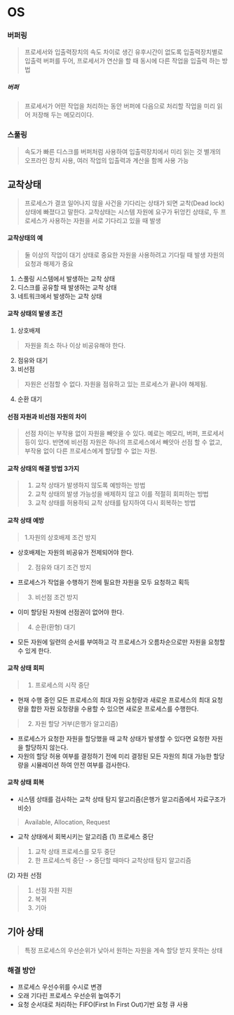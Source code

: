 # OS
### 버퍼링
> 프로세서와 입출력장치의 속도 차이로 생긴 유후시간이 없도록 입출력장치별로 입출력 버퍼를 두어, 
> 프로세서가 연산을 할 때 동시에 다른 작업을 입출력 하는 방법

##### 버퍼
> 프로세서가 어떤 작업을 처리하는 동안 버퍼에 다음으로 처리할 작업을 미리 읽어 저장해 두는 메모리이다.

### 스풀링
> 속도가 빠른 디스크를 버퍼처럼 사용하여 입출력장치에서 미리 읽는 것
> 별개의 오프라인 장치 사용, 여러 작업의 입출력과 계산을 함께 사용 가능

## 교착상태
> 프로세스가 결코 일어나지 않을 사건을 기다리는 상태가 되면 교착(Dead lock)상태에 빠졌다고 말한다.
> 교착상태는 시스템 자원에 요구가 뒤엉킨 상태로, 두 프로세스가 사용하는 자원을 서로 기다리고 있을 때 발생

#### 교착상태의 예
> 둘 이상의 작업이 대기 상태로 중요한 자원을 사용하려고 기다릴 때 발생
 자원의 요청과 해제가 중요

1. 스풀링 시스템에서 발생하는 교착 상태
2. 디스크를 공유할 때 발생하는 교착 상태
3. 네트워크에서 발생하는 교착 상태

#### 교착 상태의 발생 조건
1. 상호배제
> 자원을 최소 하나 이상 비공유해야 한다.
2. 점유와 대기
3. 비선점
> 자원은 선점할 수 없다. 자원을 점유하고 있는 프로세스가 끝나야 해제됨.
4. 순환 대기

#### 선점 자원과 비선점 자원의 차이
> 선점 차이는 부작용 없이 자원을 빼앗을 수 있다. 예로는 메모리, 버퍼, 프로세서 등이 있다. 반면에 비선점 자원은 하나의 프로세스에서 빼앗아 선점 할 수 없고, 부작용 없이 다른 프로세스에게 할당할 수 없는 자원.

#### 교착 상태의 해결 방법 3가지
> 1. 교착 상태가 발생하지 않도록 예방하는 방법
> 2. 교착 상태의 발생 가능성을 배제하지 않고 이를 적절히 회피하는 방법
> 3. 교착 상태를 허용하되 교착 상태를 탐지하여 다시 회복하는 방법

#### 교착 상태 예방
> 1.자원의 상호배제 조건 방지
  + 상호배제는 자원의 비공유가 전제되어야 한다.
> 2. 점유와 대기 조건 방지
  + 프로세스가 작업을 수행하기 전에 필요한 자원을 모두 요청하고 획득
> 3. 비선점 조건 방지
  + 이미 할당된 자원에 선점권이 없어야 한다.
> 4. 순환(환형) 대기 
  + 모든 자원에 일련의 순서를 부여하고 각 프로세스가 오름차순으로만 자원을 요청할 수 있게 한다.

#### 교착 상태 회피
> 1. 프로세스의 시작 중단
  + 현재 수행 중인 모든 프로세스의 최대 자원 요청량과 새로운 프로세스의 최대 요청량을 합한 자원 요청량을 수용할 수 있으면 새로운 프로세스를 수행한다.
> 2. 자원 할당 거부(은행가 알고리즘)
  + 프로세스가 요청한 자원을 할당했을 때 교착 상태가 발생할 수 있다면 요청한 자원을 할당하지 않는다. 
  + 자원의 할당 허용 여부를 결정하기 전에 미리 결정된 모든 자원의 최대 가능한 할당량을 시뮬레이션 하여 안전 여부를 검사한다.
  
  
#### 교착 상태 회복
+ 시스템 상태를 검사하는 교착 상태 탐지 알고리즘(은행가 알고리즘에서 자료구조가 비슷)
> Available, Allocation, Request
+ 교착 상태에서 회복시키는 알고리즘
 (1) 프로세스 중단
 
> 1. 교착 상태 프로세스를 모두 중단
> 2. 한 프로세스씩 중단 -> 중단할 때마다 교착상태 탐지 알고리즘

 (2) 자원 선점
> 1. 선점 자원 지원
> 2. 복귀
> 3. 기아

## 기아 상태
> 특정 프로세스의 우선순위가 낮아서 원하는 자원을 계속 할당 받지 못하는 상태

### 해결 방안
+ 프로세스 우선수위를 수시로 변경
+ 오래 기다린 프로세스 우선순위 높여주기
+ 요청 순서대로 처리하는 FIFO(First In First Out)기반 요청 큐 사용
